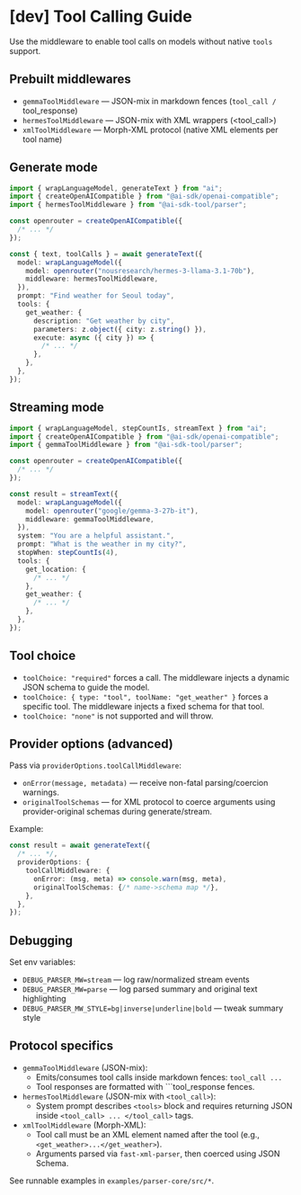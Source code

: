 # [dev] Tool Calling Guide

Use the middleware to enable tool calls on models without native `tools` support.

## Prebuilt middlewares

- `gemmaToolMiddleware` — JSON-mix in markdown fences (`tool_call / `tool_response)
- `hermesToolMiddleware` — JSON-mix with XML wrappers (<tool_call>)
- `xmlToolMiddleware` — Morph-XML protocol (native XML elements per tool name)

## Generate mode

```ts
import { wrapLanguageModel, generateText } from "ai";
import { createOpenAICompatible } from "@ai-sdk/openai-compatible";
import { hermesToolMiddleware } from "@ai-sdk-tool/parser";

const openrouter = createOpenAICompatible({
  /* ... */
});

const { text, toolCalls } = await generateText({
  model: wrapLanguageModel({
    model: openrouter("nousresearch/hermes-3-llama-3.1-70b"),
    middleware: hermesToolMiddleware,
  }),
  prompt: "Find weather for Seoul today",
  tools: {
    get_weather: {
      description: "Get weather by city",
      parameters: z.object({ city: z.string() }),
      execute: async ({ city }) => {
        /* ... */
      },
    },
  },
});
```

## Streaming mode

```ts
import { wrapLanguageModel, stepCountIs, streamText } from "ai";
import { createOpenAICompatible } from "@ai-sdk/openai-compatible";
import { gemmaToolMiddleware } from "@ai-sdk-tool/parser";

const openrouter = createOpenAICompatible({
  /* ... */
});

const result = streamText({
  model: wrapLanguageModel({
    model: openrouter("google/gemma-3-27b-it"),
    middleware: gemmaToolMiddleware,
  }),
  system: "You are a helpful assistant.",
  prompt: "What is the weather in my city?",
  stopWhen: stepCountIs(4),
  tools: {
    get_location: {
      /* ... */
    },
    get_weather: {
      /* ... */
    },
  },
});
```

## Tool choice

- `toolChoice: "required"` forces a call. The middleware injects a dynamic JSON schema to guide the model.
- `toolChoice: { type: "tool", toolName: "get_weather" }` forces a specific tool. The middleware injects a fixed schema for that tool.
- `toolChoice: "none"` is not supported and will throw.

## Provider options (advanced)

Pass via `providerOptions.toolCallMiddleware`:

- `onError(message, metadata)` — receive non-fatal parsing/coercion warnings.
- `originalToolSchemas` — for XML protocol to coerce arguments using provider-original schemas during generate/stream.

Example:

```ts
const result = await generateText({
  /* ... */,
  providerOptions: {
    toolCallMiddleware: {
      onError: (msg, meta) => console.warn(msg, meta),
      originalToolSchemas: {/* name->schema map */},
    },
  },
});
```

## Debugging

Set env variables:

- `DEBUG_PARSER_MW=stream` — log raw/normalized stream events
- `DEBUG_PARSER_MW=parse` — log parsed summary and original text highlighting
- `DEBUG_PARSER_MW_STYLE=bg|inverse|underline|bold` — tweak summary style

## Protocol specifics

- `gemmaToolMiddleware` (JSON-mix):
  - Emits/consumes tool calls inside markdown fences: `tool_call ...`
  - Tool responses are formatted with ```tool_response fences.
- `hermesToolMiddleware` (JSON-mix with `<tool_call>`):
  - System prompt describes `<tools>` block and requires returning JSON inside `<tool_call> ... </tool_call>` tags.
- `xmlToolMiddleware` (Morph-XML):
  - Tool call must be an XML element named after the tool (e.g., `<get_weather>...</get_weather>`).
  - Arguments parsed via `fast-xml-parser`, then coerced using JSON Schema.

See runnable examples in `examples/parser-core/src/*`.
